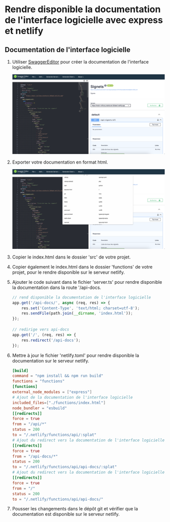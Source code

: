 # Rendre disponible la documentation de l'interface logicielle avec express et netlify  

## Documentation de l'interface logicielle

1. Utiliser [SwaggerEditor](https://editor-next.swagger.io) pour créer la documentation de l'interface logicielle.  

    ![SwaggerEditor](./images/swaggereditor1.png)

1. Exporter votre documentation en format html.  

    ![SwaggerEditor](./images/swaggereditor2.png)

1. Copier le index.html dans le dossier 'src' de votre projet. 

1. Copier également le index.html dans le dossier 'functions' de votre projet, pour le rendre disponible sur le serveur netlify.

1. Ajouter le code suivant dans le fichier 'server.ts' pour rendre disponible la documentation dans la route '/api-docs.  

    ```javascript
    // rend disponible la documentation de l'interface logicielle
    app.get('/api-docs/', async (req, res) => {
        res.set('Content-Type', 'text/html; charset=utf-8');
        res.sendFile(path.join(__dirname, 'index.html'));
    });

    // redirige vers api-docs
    app.get('/', (req, res) => {
        res.redirect('/api-docs');
    });
    ```

1. Mettre à jour le fichier 'netlify.toml' pour rendre disponible la documentation sur le serveur netlify.  

    ```toml
    [build]
    command = "npm install && npm run build"
    functions = "functions"
    [functions]
    external_node_modules = ["express"]
    # Ajout de la documentation de l'interface logicielle
    included_files=["./functions/index.html"]
    node_bundler = "esbuild"
    [[redirects]]
    force = true
    from = "/api/*"
    status = 200
    to = "/.netlify/functions/api/:splat"
    # Ajout du redirect vers la documentation de l'interface logicielle
    [[redirects]]
    force = true
    from = "/api-docs/*"
    status = 200
    to = "/.netlify/functions/api/api-docs/:splat"
    # Ajout du redirect vers la documentation de l'interface logicielle à partir de la racine
    [[redirects]]
    force = true
    from = "/"
    status = 200
    to = "/.netlify/functions/api/api-docs/"
    ```

1. Pousser les changements dans le dépôt git et vérifier que la documentation est disponible sur le serveur netlify.  

